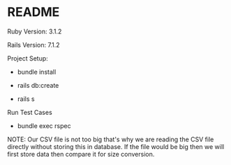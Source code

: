 # README

Ruby Version: 3.1.2

Rails Version: 7.1.2

Project Setup:

* bundle install

* rails db:create

* rails s

Run Test Cases

* bundle exec rspec

NOTE: Our CSV file is not too big that's why we are reading the CSV file directly without storing this in database. If the file would be big then we will first store data then compare it for size 
conversion.
